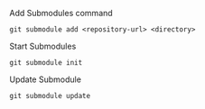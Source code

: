 Add Submodules command 

```
git submodule add <repository-url> <directory>
``` 


Start Submodules

``` 
git submodule init
``` 

Update Submodule

```
git submodule update
```

